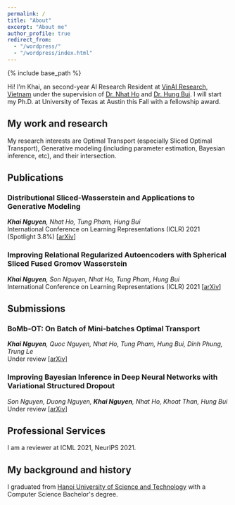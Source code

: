 ```yaml
---
permalink: /
title: "About"
excerpt: "About me"
author_profile: true
redirect_from: 
  - "/wordpress/"
  - "/wordpress/index.html"
---
```


{% include base_path %}

   
Hi! I’m Khai, an second-year AI Research Resident at [VinAI Research, Vietnam](http://www.vinai.io) under the supervision of  [Dr. Nhat Ho](https://nhatptnk8912.github.io/) and [Dr. Hung Bui](https://sites.google.com/site/buihhung/). I will start my Ph.D. at University of Texas at Austin this Fall with a fellowship award.
## My work and research
My research interests are Optimal Transport (especially Sliced Optimal Transport), Generative modeling (including parameter estimation, Bayesian inference, etc), and their intersection.
## Publications
### Distributional Sliced-Wasserstein and Applications to Generative Modeling
***Khai Nguyen**, Nhat Ho, Tung Pham, Hung Bui*  
International Conference on Learning Representations (ICLR) 2021 (Spotlight 3.8%) [[arXiv](https://arxiv.org/abs/2002.07367)]
### Improving Relational Regularized Autoencoders with Spherical Sliced Fused Gromov Wasserstein
***Khai Nguyen**, Son Nguyen, Nhat Ho, Tung Pham, Hung Bui*  
International Conference on Learning Representations (ICLR) 2021 [[arXiv](https://arxiv.org/abs/2010.01787)]
## Submissions
### BoMb-OT: On Batch of Mini-batches Optimal Transport 
***Khai Nguyen**, Quoc Nguyen, Nhat Ho, Tung Pham, Hung Bui, Dinh Phung, Trung Le*  
Under review [[arXiv](https://arxiv.org/abs/2102.05912)]
### Improving Bayesian Inference in Deep Neural Networks with Variational Structured Dropout
*Son Nguyen, Duong Nguyen, **Khai Nguyen**, Nhat Ho, Khoat Than, Hung Bui*  
Under review [[arXiv](https://arxiv.org/abs/2102.07927)]
## Professional Services
I am a reviewer at ICML 2021, NeurIPS 2021.
## My background and history
I graduated from  [Hanoi University of Science and Technology](https://soict.hust.edu.vn/) with a Computer Science Bachelor's degree.

